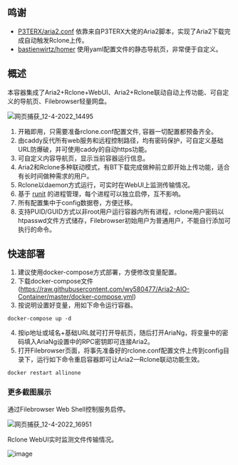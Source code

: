 ## 鸣谢

- [P3TERX/aria2.conf](https://github.com/P3TERX/aria2.conf)  依靠来自P3TERX大佬的Aria2脚本，实现了Aria2下载完成自动触发Rclone上传。
- [bastienwirtz/homer](https://github.com/bastienwirtz/homer)  使用yaml配置文件的静态导航页，非常便于自定义。

## 概述

本容器集成了Aria2+Rclone+WebUI、Aria2+Rclone联动自动上传功能、可自定义的导航页、Filebrowser轻量网盘。

![网页捕获_12-4-2022_14495](https://user-images.githubusercontent.com/98247050/162898222-d10f2269-70af-4a8f-97ec-c48818741e44.jpeg)
 
 1. 开箱即用，只需要准备rclone.conf配置文件, 容器一切配置都预备齐全。
 2. 由caddy反代所有web服务和远程控制路径，均有密码保护，可自定义基础URL防爆破，并可使用caddy的自动https功能。
 3. 可自定义内容导航页，显示当前容器运行信息。
 5. Aria2和Rclone多种联动模式，有BT下载完成做种前立即开始上传功能，适合有长时间做种需求的用户。
 6. Rclone以daemon方式运行，可实时在WebUI上监测传输情况。
 7. 基于 [runit](http://smarden.org/runit/index.html) 的进程管理，每个进程可以独立启停，互不影响。
 8. 所有配置集中于config数据卷，方便迁移。
 9. 支持PUID/GUID方式以非root用户运行容器内所有进程，rclone用户密码以htpasswd文件方式储存，Filebrowser初始用户为普通用户，不能自行添加可执行的命令。

## 快速部署
 
 1. 建议使用docker-compose方式部署，方便修改变量配置。
 2. 下载docker-compose文件(https://raw.githubusercontent.com/wy580477/Aria2-AIO-Container/master/docker-compose.yml)
 3. 按说明设置好变量，用如下命令运行容器。
```
docker-compose up -d
```
 4. 按ip地址或域名+基础URL就可打开导航页，随后打开AriaNg，将变量中的密码填入AriaNg设置中的RPC密钥即可连接Aria2。
 5. 打开Filebrowser页面，将事先准备好的rclone.conf配置文件上传到config目录下，运行如下命令重启容器即可让Aria2—Rclone联动功能生效。
```
docker restart allinone
```

### 更多截图展示

通过Filebrowser Web Shell控制服务启停。

![网页捕获_12-4-2022_16951](https://user-images.githubusercontent.com/98247050/162912851-bd6f83b9-610e-440e-abb8-ff61e7fbd87c.jpeg)

Rclone WebUI实时监测文件传输情况。

![image](https://user-images.githubusercontent.com/98247050/162913669-e09fbae9-a0dc-4f39-b5ac-ec2f8badb984.png)
